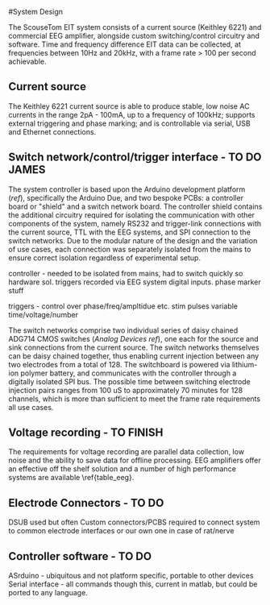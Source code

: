 #System Design

The ScouseTom EIT system consists of a current source (Keithley 6221) and commercial EEG amplifier, alongside custom switching/control circuitry and software. Time and frequency difference EIT data can be collected, at frequencies between 10Hz and 20kHz, with a frame rate > 100 per second achievable.

## Current source

The Keithley 6221 current source is able to produce stable, low noise AC currents in the range 2pA - 100mA, up to a frequency of 100kHz; supports external triggering and phase marking; and  is controllable via serial, USB and Ethernet connections.


## Switch network/control/trigger interface - TO DO JAMES

The system controller is based upon the Arduino development platform (*ref*), specifically the Arduino Due, and two bespoke PCBs: a controller board or "shield" and a switch network board. The controller shield contains the additional circuitry required for isolating the communication with other components of the system, namely RS232 and trigger-link connections with the current source, TTL with the EEG systems, and SPI connection to the switch networks. Due to the modular nature of the design and the variation of use cases, each connection was separately isolated from the mains to ensure correct isolation regardless of experimental setup.



controller - needed to be isolated from mains, had to switch quickly so hardware sol. triggers recorded via EEG system digital inputs. phase marker stuff

triggers - control over phase/freq/ampltidue etc. stim pulses variable time/voltage/number

The switch networks comprise two individual series of daisy chained ADG714 CMOS switches (*Analog Devices ref*), one each for the source and sink connections from the current source. The switch networks themselves can be daisy chained together, thus enabling current injection between any two electrodes from a total of 128. The switchboard is powered via lithium-ion polymer battery, and communicates with the controller through a digitally isolated SPI bus. The possible time between switching electrode injection pairs ranges from 100 uS to approximately 70 minutes for 128 channels, which is more than sufficient to meet the frame rate requirements all use cases. 

## Voltage recording - TO FINISH
The requirements for voltage recording are parallel data collection, low noise and the ability to save data for offline processing. EEG amplifiers offer an effective off the shelf solution and a number of high performance systems are available \ref{table_eeg}.

## Electrode Connectors - TO DO

DSUB used but often Custom connectors/PCBS required to connect system to common electrode interfaces or our own one in case of rat/nerve


## Controller software - TO DO

ASrduino - ubiquitous and not platform specific, portable to other devices
Serial interface - all commands though this, current in matlab, but could be ported to any language.
